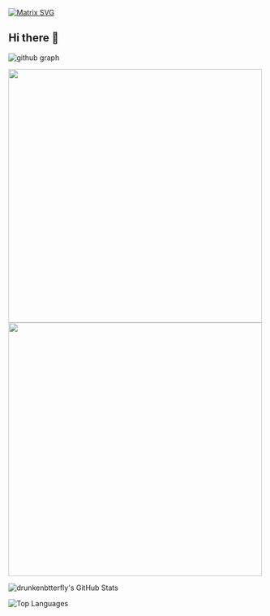 [![Matrix SVG](https://raw.githubusercontent.com/rodrigograca31/rodrigograca31/master/matrix.svg)](https://www.youtube.com/watch?v=SDkAGkd4NLc) 
## Hi there 👋

![github graph](https://activity-graph.herokuapp.com/graph?username=drunkenbtterfly&theme=react-dark)


<img src = "https://github-readme-streak-stats.herokuapp.com?user=drunkenbtterfly&theme=dark&hide_border=false" width = 500>

<img src = "https://github-readme-stats.vercel.app/api?username=drunkenbtterfly&show_icons=true&theme=dark" width = 500>

![drunkenbtterfly's GitHub Stats](https://github-readme-stats.vercel.app/api?username=drunkenbtterfly&show_icons=true&theme=radical)

![Top Languages](https://github-readme-stats.vercel.app/api/top-langs/?username=drunkenbtterfly&layout=compact&theme=radical)

<!--
**drunkenbtterfly/drunkenbtterfly** is a ✨ _special_ ✨ repository because its `README.md` (this file) appears on your GitHub profile.

Here are some ideas to get you started:

- 🔭 I’m currently working on ...
- 🌱 I’m currently learning ...
- 👯 I’m looking to collaborate on ...
- 🤔 I’m looking for help with ...
- 💬 Ask me about ...
- 📫 How to reach me: ...
- 😄 Pronouns: ...
- ⚡ Fun fact: ...
-->
